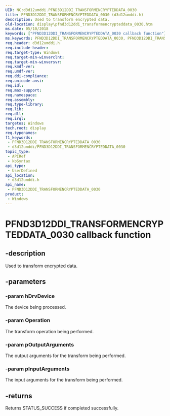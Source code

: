 ```yaml
---
UID: NC:d3d12umddi.PFND3D12DDI_TRANSFORMENCRYPTEDDATA_0030
title: PFND3D12DDI_TRANSFORMENCRYPTEDDATA_0030 (d3d12umddi.h)
description: Used to transform encrypted data.
old-location: display\pfnd3d12ddi_transformencrypteddata_0030.htm
ms.date: 05/10/2018
keywords: ["PFND3D12DDI_TRANSFORMENCRYPTEDDATA_0030 callback function"]
ms.keywords: PFND3D12DDI_TRANSFORMENCRYPTEDDATA_0030, PFND3D12DDI_TRANSFORMENCRYPTEDDATA_0030 callback, PFND3D12DDI_TRANSFORMENCRYPTEDDATA_0030 callback function [Display Devices], d3d12umddi/PFND3D12DDI_TRANSFORMENCRYPTEDDATA_0030, display.pfnd3d12ddi_transformencrypteddata_0030
req.header: d3d12umddi.h
req.include-header: 
req.target-type: Windows
req.target-min-winverclnt: 
req.target-min-winversvr: 
req.kmdf-ver: 
req.umdf-ver: 
req.ddi-compliance: 
req.unicode-ansi: 
req.idl: 
req.max-support: 
req.namespace: 
req.assembly: 
req.type-library: 
req.lib: 
req.dll: 
req.irql: 
targetos: Windows
tech.root: display
req.typenames: 
f1_keywords:
 - PFND3D12DDI_TRANSFORMENCRYPTEDDATA_0030
 - d3d12umddi/PFND3D12DDI_TRANSFORMENCRYPTEDDATA_0030
topic_type:
 - APIRef
 - kbSyntax
api_type:
 - UserDefined
api_location:
 - d3d12umddi.h
api_name:
 - PFND3D12DDI_TRANSFORMENCRYPTEDDATA_0030
product:
 - Windows
---
```


# PFND3D12DDI_TRANSFORMENCRYPTEDDATA_0030 callback function


## -description

Used to transform encrypted data.

## -parameters

### -param hDrvDevice

The device being processed.

### -param Operation

The transform operation being performed.

### -param pOutputArguments

The output arguments for the transform being performed.

### -param pInputArguments

The input arguments for the transform being performed.

## -returns

Returns STATUS_SUCCESS if completed successfully.

